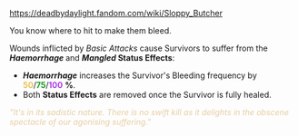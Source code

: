 https://deadbydaylight.fandom.com/wiki/Sloppy_Butcher

<p>You know where to hit to make them bleed.
<p>Wounds inflicted by <i>Basic Attacks</i> cause Survivors to suffer from the <i><b>Haemorrhage </b></i> and <i><b>Mangled </b></i> <b>Status Effects</b>:
</p>
<ul><li><i><b>Haemorrhage</b></i> increases the Survivor's Bleeding frequency by <span class="clr" style="color: #e8c252;"><b>50</b></span>/<span class="clr" style="color: #199b1e;"><b>75</b></span>/<span class="clr" style="color: #ac3ee3;"><b>100</b></span> <b>%</b>.</li>
<li>Both <b>Status Effects</b> are removed once the Survivor is fully healed.</li></ul>
<p><i><span class="clr clr9" style="color: #e7cda2 ;">"It's in its sadistic nature. There is no swift kill as it delights in the obscene spectacle of our agonising suffering."</span></i>
</p>
</p>